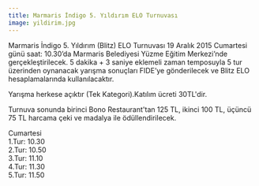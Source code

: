 ```yaml
---
title: Marmaris İndigo 5. Yıldırım ELO Turnuvası
image: yildirim.jpg
---
```

Marmaris İndigo 5. Yıldırım (Blitz) ELO Turnuvası 19 Aralık 2015 Cumartesi günü saat: 10.30’da Marmaris Belediyesi Yüzme Eğitim Merkezi’nde gerçekleştirilecek. 5 dakika + 3 saniye eklemeli zaman temposuyla 5 tur üzerinden oynanacak yarışma sonuçları FIDE’ye gönderilecek ve Blitz ELO hesaplamalarında kullanılacaktır.  

Yarışma herkese açıktır (Tek Kategori).Katılım ücreti 30TL'dir.  

Turnuva sonunda birinci Bono Restaurant'tan 125 TL, ikinci 100 TL, üçüncü 75 TL harcama çeki ve madalya ile ödüllendirilecek.

Cumartesi  
1.Tur: 10.30  
2.Tur: 10.50  
3.Tur: 11.10  
4.Tur: 11.30  
5.Tur: 11.50  

